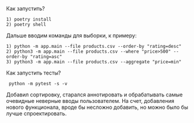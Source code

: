 Как запустить? 

    1) poetry install
    2) poetry shell

Дальше вводим команды для выборки, к примеру:

    1) python -m app.main --file products.csv --order-by "rating=desc"
    2) python3 -m app.main --file products.csv --where "price>500" --order-by "rating=asc"
    3) python3 -m app.main --file products.csv --aggregate "price=min"

Как запустить тесты?

     python -m pytest -s -v


  Добавил сортировку, старался аннотировать и обрабатывать самые очевидные неверные вводы
пользователем. На счет, добавления нового функционала, вроде бы несложно добавить, но можно было
бы лучше спроектировать.
